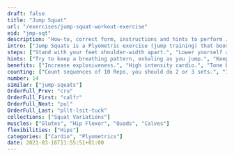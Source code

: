 ```yaml
---
draft: false
title: "Jump Squat"
url: "/exercises/jump-squat-workout-exercise"
eid: "jmp-sqt"
description: "How-to, correct form, instructions and hints to perform Jump Squat. Similar exercises and video demo"
intro: ["Jump Squats is a Plyometric exercise (jump training) that boost explosiveness. They are an easy and very effective exercise that will pump your heart and produce strong legs and core.", "Jump squats are essential for many plyometric moves such as box jumps."]
steps: ["Stand with your feet shoulder-width apart.", "Lower yourself as in a regular squat.", "Push your legs, raising and jumping with the movement.", "When landing, bend your knees lowering again as with the regular squat."]
hints: ["Try to keep a breathing pattern, exhaling as you jump.", "Keep your chest up and straight."]
benefits: ["Increase explosiveness.", "High intensity cardio.", "Tone but, legs and abs.", "Improve balance.", "Increase Aerobic fitness.", "Help reducing the risk of heart disease, hypertension, obesity, and diabetes as a direct consequence of the intense cardio."]
counting: ["Count sequences of 10 Reps, you should do 2 or 3 sets.", "If you have a list of daily-cardio to perform, include this in the list. Once in a while the intense cardio should come from this exercise."]
number: 14
similar: ["jump-squats"]
OrderFull_Prev: "cru"
OrderFull_First: "calfr"
OrderFull_Next: "pul"
OrderFull_Last: "pllt-lsit-tuck"
collections: ["Squat Variations"]
muscles: ["Glutes", "Hip Flexor", "Quads", "Calves"]
flexibilities: ["Hips"]
categories: ["Cardio", "Plyometrics"]
date: 2021-03-16T11:55:51+01:00
---
```

